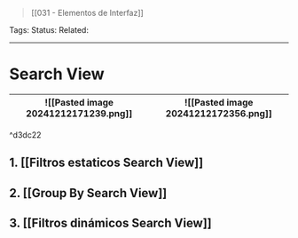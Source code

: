 > [[031 - Elementos de Interfaz]]

Tags: 
Status: 
Related: 

___
# Search View

| ![[Pasted image 20241212171239.png]] | ![[Pasted image 20241212172356.png]] |
| ------------------------------------ | ------------------------------------ |

^d3dc22

## 1. [[Filtros estaticos Search View]]
## 2. [[Group By Search View]]
## 3. [[Filtros dinámicos Search View]]


